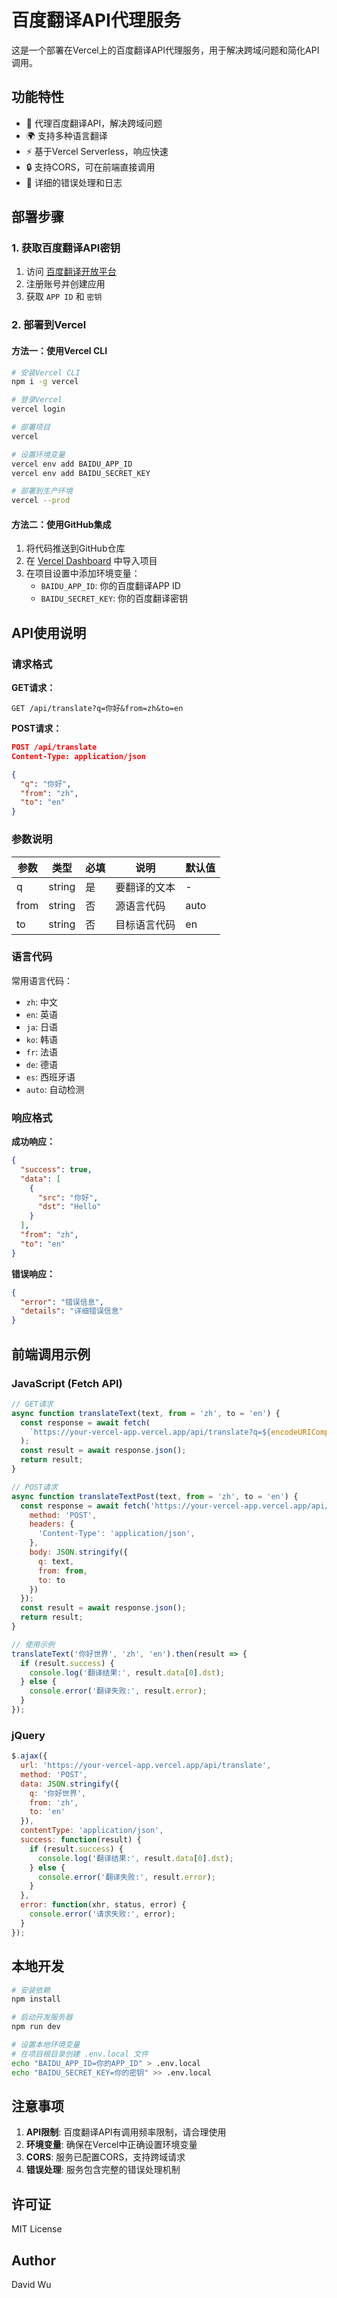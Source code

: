 # 百度翻译API代理服务

这是一个部署在Vercel上的百度翻译API代理服务，用于解决跨域问题和简化API调用。

## 功能特性

- 🔄 代理百度翻译API，解决跨域问题
- 🌍 支持多种语言翻译
- ⚡ 基于Vercel Serverless，响应快速
- 🔒 支持CORS，可在前端直接调用
- 📝 详细的错误处理和日志

## 部署步骤

### 1. 获取百度翻译API密钥

1. 访问 [百度翻译开放平台](http://api.fanyi.baidu.com/api/trans/product/desktop)
2. 注册账号并创建应用
3. 获取 `APP ID` 和 `密钥`

### 2. 部署到Vercel

#### 方法一：使用Vercel CLI

```bash
# 安装Vercel CLI
npm i -g vercel

# 登录Vercel
vercel login

# 部署项目
vercel

# 设置环境变量
vercel env add BAIDU_APP_ID
vercel env add BAIDU_SECRET_KEY

# 部署到生产环境
vercel --prod
```

#### 方法二：使用GitHub集成

1. 将代码推送到GitHub仓库
2. 在 [Vercel Dashboard](https://vercel.com/dashboard) 中导入项目
3. 在项目设置中添加环境变量：
   - `BAIDU_APP_ID`: 你的百度翻译APP ID
   - `BAIDU_SECRET_KEY`: 你的百度翻译密钥

## API使用说明

### 请求格式

**GET请求：**
```
GET /api/translate?q=你好&from=zh&to=en
```

**POST请求：**
```json
POST /api/translate
Content-Type: application/json

{
  "q": "你好",
  "from": "zh",
  "to": "en"
}
```

### 参数说明

| 参数 | 类型 | 必填 | 说明 | 默认值 |
|------|------|------|------|--------|
| q | string | 是 | 要翻译的文本 | - |
| from | string | 否 | 源语言代码 | auto |
| to | string | 否 | 目标语言代码 | en |

### 语言代码

常用语言代码：
- `zh`: 中文
- `en`: 英语
- `ja`: 日语
- `ko`: 韩语
- `fr`: 法语
- `de`: 德语
- `es`: 西班牙语
- `auto`: 自动检测

### 响应格式

**成功响应：**
```json
{
  "success": true,
  "data": [
    {
      "src": "你好",
      "dst": "Hello"
    }
  ],
  "from": "zh",
  "to": "en"
}
```

**错误响应：**
```json
{
  "error": "错误信息",
  "details": "详细错误信息"
}
```

## 前端调用示例

### JavaScript (Fetch API)

```javascript
// GET请求
async function translateText(text, from = 'zh', to = 'en') {
  const response = await fetch(
    `https://your-vercel-app.vercel.app/api/translate?q=${encodeURIComponent(text)}&from=${from}&to=${to}`
  );
  const result = await response.json();
  return result;
}

// POST请求
async function translateTextPost(text, from = 'zh', to = 'en') {
  const response = await fetch('https://your-vercel-app.vercel.app/api/translate', {
    method: 'POST',
    headers: {
      'Content-Type': 'application/json',
    },
    body: JSON.stringify({
      q: text,
      from: from,
      to: to
    })
  });
  const result = await response.json();
  return result;
}

// 使用示例
translateText('你好世界', 'zh', 'en').then(result => {
  if (result.success) {
    console.log('翻译结果:', result.data[0].dst);
  } else {
    console.error('翻译失败:', result.error);
  }
});
```

### jQuery

```javascript
$.ajax({
  url: 'https://your-vercel-app.vercel.app/api/translate',
  method: 'POST',
  data: JSON.stringify({
    q: '你好世界',
    from: 'zh',
    to: 'en'
  }),
  contentType: 'application/json',
  success: function(result) {
    if (result.success) {
      console.log('翻译结果:', result.data[0].dst);
    } else {
      console.error('翻译失败:', result.error);
    }
  },
  error: function(xhr, status, error) {
    console.error('请求失败:', error);
  }
});
```

## 本地开发

```bash
# 安装依赖
npm install

# 启动开发服务器
npm run dev

# 设置本地环境变量
# 在项目根目录创建 .env.local 文件
echo "BAIDU_APP_ID=你的APP_ID" > .env.local
echo "BAIDU_SECRET_KEY=你的密钥" >> .env.local
```

## 注意事项

1. **API限制**: 百度翻译API有调用频率限制，请合理使用
2. **环境变量**: 确保在Vercel中正确设置环境变量
3. **CORS**: 服务已配置CORS，支持跨域请求
4. **错误处理**: 服务包含完整的错误处理机制

## 许可证

MIT License

## Author

David Wu
